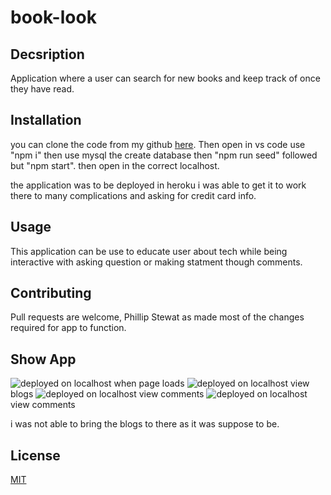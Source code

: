 # book-look

## Decsription

Application where a user can search for new books and keep track of once they have read. 


## Installation
you can clone the code from my github [here](https://github.com/phil-stew/phil-techblog). Then open in vs code use "npm i" then use mysql the create database then "npm run seed" followed but "npm start".  then open in the correct localhost. 

the application was to be deployed in heroku i was able to get it to work there to many complications and asking for credit card info.

## Usage

This application can be use to educate user about tech while being interactive with asking question or making statment though comments. 


## Contributing
Pull requests are welcome, Phillip Stewat as made most of the changes required for app to function. 
 
## Show App

![deployed on  localhost](/img/home.png)  when page loads
![deployed on localhost](/img/blogpage.png) view blogs
![deployed on localhost](/img/comment.png) view comments
![deployed on localhost](/img/comments.png) view comments


i was not able to bring the blogs to there as it was suppose to be.



## License
[MIT](https://choosealicense.com/licenses/mit/)

